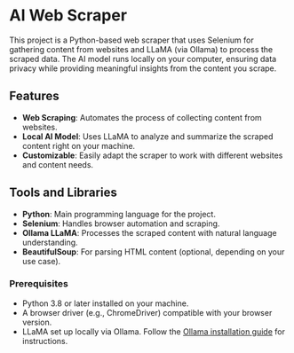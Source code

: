 # AI Web Scraper  

This project is a Python-based web scraper that uses Selenium for gathering content from websites and LLaMA (via Ollama) to process the scraped data. The AI model runs locally on your computer, ensuring data privacy while providing meaningful insights from the content you scrape.  

## Features  

- **Web Scraping**: Automates the process of collecting content from websites.  
- **Local AI Model**: Uses LLaMA to analyze and summarize the scraped content right on your machine.  
- **Customizable**: Easily adapt the scraper to work with different websites and content needs.  

## Tools and Libraries  

- **Python**: Main programming language for the project.  
- **Selenium**: Handles browser automation and scraping.  
- **Ollama LLaMA**: Processes the scraped content with natural language understanding.  
- **BeautifulSoup**: For parsing HTML content (optional, depending on your use case).  
 

### Prerequisites  

- Python 3.8 or later installed on your machine.  
- A browser driver (e.g., ChromeDriver) compatible with your browser version.  
- LLaMA set up locally via Ollama. Follow the [Ollama installation guide](https://www.ollama.ai/) for instructions.  

